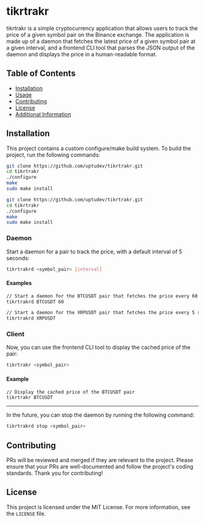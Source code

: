 # tikrtrakr

tikrtrakr is a simple cryptocurrency application that allows users to track the price of a given symbol pair on the Binance exchange. The application is made up of a daemon that fetches the latest price of a given symbol pair at a given interval, and a frontend CLI tool that parses the JSON output of the daemon and displays the price in a human-readable format.

## Table of Contents

* [Installation](#installation)
* [Usage](#usage)
* [Contributing](#contributing)
* [License](#license)
* [Additional Information](#additional-information)

## Installation

This project contains a custom configure/make build system. To build the project, run the following commands:

```bash
git clone https://github.com/uptudev/tikrtrakr.git
cd tikrtrakr
./configure
make
sudo make install
```

```bash
git clone https://github.com/uptudev/tikrtrakr.git
cd tikrtrakr
./configure
make
sudo make install
```

### Daemon

Start a daemon for a pair to track the price, with a default interval of 5 seconds:

```bash
tikrtrakrd <symbol_pair> [interval]
```

#### Examples

```bash
// Start a daemon for the BTCUSDT pair that fetches the price every 60 seconds
tikrtrakrd BTCUSDT 60

// Start a daemon for the XRPUSDT pair that fetches the price every 5 seconds
tikrtrakrd XRPUSDT
```

### Client

Now, you can use the frontend CLI tool to display the cached price of the pair:
```bash
tikrtrakr <symbol_pair>
```

#### Example

```bash
// Display the cached price of the BTCUSDT pair
tikrtrakr BTCUSDT
```

___

In the future, you can stop the daemon by running the following command:

```bash
tikrtrakrd stop <symbol_pair>
```
## Contributing

PRs will be reviewed and merged if they are relevant to the project. Please ensure that your PRs are well-documented and follow the project's coding standards. Thank you for contributing!

## License

This project is licensed under the MIT License. For more information, see the `LICENSE` file.
